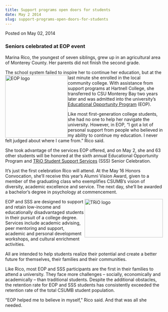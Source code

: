 ```yaml
---
title: Support programs open doors for students
date: May 2 2014
slug: support-programs-open-doors-for-students
---
```





<span class="date">Posted on May 02, 2014    </span>
<h3>Seniors celebrated at EOP event</h3>
<p>Marina Rico, the youngest of seven siblings, grew up in an
agricultural area of Monterey County. Her parents did not finish
the second grade.</p>
<p>The school system failed to inspire her to continue her
education, but at the last minute she enrolled&#xA0;<img alt="EOP logo" src="http://news.csumb.edu/sites/default/files/65/attachments/news/images/eop_copy_0.jpg" style="float:left; width:200px; height:200px">in the local
community college. With assistance from support programs at
Hartnell College, she transferred to CSU Monterey Bay two years
later and was admitted into the university&#x2019;s <a href="http://eosp.csumb.edu/educational-opportunity-program?_csumbsearch=EOP" rel="nofollow">Educational Opportunity Program</a> (EOP).</img></p>
<p>Like most first-generation college students, she had no one to
help her navigate the university. However, in EOP, &#x201C;I got a lot of
personal support from people who believed in my ability to continue
my education. I never felt judged about where I came from.&#x201D; Rico
said.</p>
<p>She took advantage of the services EOP offered, and on May 2,
she and 63 other students will be honored at the sixth annual
Educational Opportunity Program and <a href="http://eosp.csumb.edu/trio-student-support-services-sss" rel="nofollow">TRiO Student Support Services</a> (SSS) Senior
Celebration.</p>
<p>It&#x2019;s just the first celebration Rico will attend. At the May 16
Honors Convocation, she&#x2019;ll receive this year&#x2019;s Alumni Vision Award,
given to a member of the graduating class who exemplifies CSUMB&#x2019;s
vision of diversity, academic excellence and service. The next day,
she&#x2019;ll be awarded a bachelor&#x2019;s degree in psychology at
commencement.</p>
<p><img alt="TRiO logo" src="http://news.csumb.edu/sites/default/files/65/attachments/news/images/trio_logo_for_web.jpg" style="float:right; width:250px; height:123px">EOP and SSS are
designed to support and retain low-income and educationally
disadvantaged students in their pursuit of a college degree.
Services include academic advising, peer mentoring and support,
academic and personal development workshops, and cultural
enrichment activities.</img></p>
<p>All are intended to help students realize their potential and
create a better future for themselves, their families and their
communities.</p>
<p>Like Rico, most EOP and SSS participants are the first in their
families to attend a university. They face more challenges &#x2013;
socially, economically and academically &#x2013; than traditional
students. Despite the additional obstacles, the retention rate for
EOP and SSS students has consistently exceeded the retention rate
of the total CSUMB student population.</p>
<p>&#x201C;EOP helped me to believe in myself,&#x201D; Rico said. And that was
all she needed.<br>
&#xA0;</br></p>





